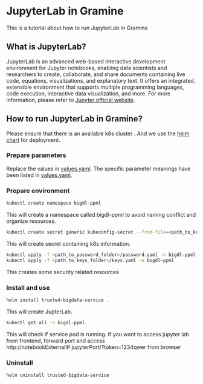 # JupyterLab in Gramine
This is a tutorial about how to run JupyterLab in Gramine

## What is JupyterLab?
JupyterLab is an advanced web-based interactive development environment for Jupyter notebooks, enabling data scientists and researchers to create, collaborate, and share documents containing live code, equations, visualizations, and explanatory text. It offers an integrated, extensible environment that supports multiple programming languages, code execution, interactive data visualization, and more.
For more information, please refer to [Jupyter official website](https://jupyter.org/).

## How to run JupyterLab in Gramine?
Please ensure that there is an available k8s cluster . And we use the [helm chart](https://helm.sh/) for deployment.

### Prepare parameters
Replace the values in [values.yaml](./values.yaml). The specific parameter meanings have been listed in [values.yaml](./values.yaml).

### Prepare environment
```bash
kubectl create namespace bigdl-ppml
```
This will create a namespace called bigdl-ppml to avoid naming conflict and organize resources.
```bash
kubectl create secret generic kubeconfig-secret --from-file=<path_to_kubeconfig_file> -n bigdl-ppml
```
This will create secret containing k8s information.
```bash
kubectl apply -f <path_to_password_folder>/password.yaml -n bigdl-ppml
kubectl apply -f <path_to_keys_folder>/keys.yaml -n bigdl-ppml
```
This creates some security related resources
### Install and use
```bash
helm install trusted-bigdata-service .
```
This will create JupterLab.
```bash
kubectl get all -n bigdl-ppml
```
This will check if service pod is running. If you want to access jupyter lab from frontend, forward port and access http://notebookExternalIP:jupyterPort/?token=1234qwer from browser
### Uninstall
```bash
helm uninstall trusted-bigdata-service
```
